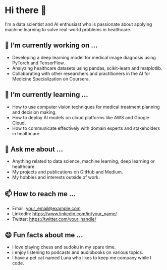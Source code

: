 # Hi there 👋

I'm a data scientist and AI enthusiast who is passionate about applying machine learning to solve real-world problems in healthcare.

## 🔭 I’m currently working on ...

- Developing a deep learning model for medical image diagnosis using PyTorch and TensorFlow.
- Analyzing healthcare datasets using pandas, scikit-learn and matplotlib.
- Collaborating with other researchers and practitioners in the AI for Medicine Specialization on Coursera.

## 🌱 I’m currently learning ...

- How to use computer vision techniques for medical treatment planning and decision making.
- How to deploy AI models on cloud platforms like AWS and Google Cloud.
- How to communicate effectively with domain experts and stakeholders in healthcare.

## 💬 Ask me about ...

- Anything related to data science, machine learning, deep learning or healthcare.
- My projects and publications on GitHub and Medium.
- My hobbies and interests outside of work.

## 📫 How to reach me ...

- Email: your_email@example.com
- LinkedIn: https://www.linkedin.com/in/your_name/
- Twitter: https://twitter.com/your_handle/

## 😄 Fun facts about me ...

- I love playing chess and sudoku in my spare time.
- I enjoy listening to podcasts and audiobooks on various topics.
- I have a pet cat named Luna who likes to keep me company while I code.
